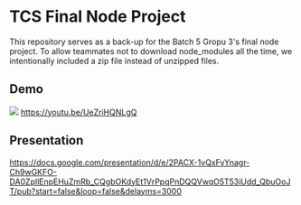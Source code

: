 # TCS Final Node Project

This repository serves as a back-up for the Batch 5 Gropu 3's final node project. To allow teammates not to download node_modules all the time, we intentionally included a zip file instead of unzipped files. 

## Demo

[![](https://youtu.be/UeZriHQNLgQ/0.jpg)](https://youtu.be/UeZriHQNLgQ "tcs-final-node-project-thumbnail")
https://youtu.be/UeZriHQNLgQ

## Presentation
https://docs.google.com/presentation/d/e/2PACX-1vQxFvYnagr-Ch9wGKFO-DA0ZpllEnpEHuZmRb_CQgbOKdyEt1VrPpqPnDQQVwqO5T53iUdd_QbuOoJT/pub?start=false&loop=false&delayms=3000

